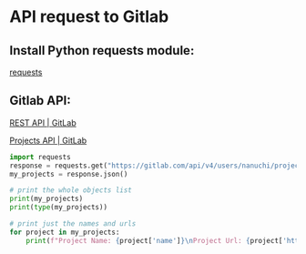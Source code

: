 # API request to Gitlab

## Install Python requests module:

[requests](https://pypi.org/project/requests/)

## Gitlab API:

[REST API | GitLab](https://docs.gitlab.com/ee/api/rest/#how-to-use-the-api)

[Projects API | GitLab](https://docs.gitlab.com/ee/api/projects.html#list-user-projects)

```python
import requests
response = requests.get("https://gitlab.com/api/v4/users/nanuchi/projects")
my_projects = response.json()

# print the whole objects list
print(my_projects)
print(type(my_projects))

# print just the names and urls
for project in my_projects:
    print(f"Project Name: {project['name']}\nProject Url: {project['http_url_to_repo']}\n")
```